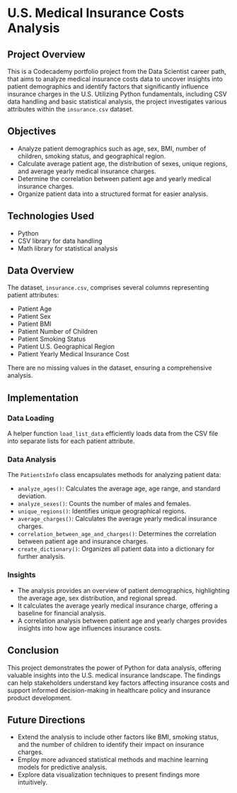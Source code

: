 # U.S. Medical Insurance Costs Analysis

## Project Overview
This is a Codecademy portfolio project from the Data Scientist career path, that aims to analyze medical insurance costs data to uncover insights into patient demographics and identify factors that significantly influence insurance charges in the U.S. Utilizing Python fundamentals, including CSV data handling and basic statistical analysis, the project investigates various attributes within the `insurance.csv` dataset.

## Objectives
- Analyze patient demographics such as age, sex, BMI, number of children, smoking status, and geographical region.
- Calculate average patient age, the distribution of sexes, unique regions, and average yearly medical insurance charges.
- Determine the correlation between patient age and yearly medical insurance charges.
- Organize patient data into a structured format for easier analysis.

## Technologies Used
- Python
- CSV library for data handling
- Math library for statistical analysis

## Data Overview
The dataset, `insurance.csv`, comprises several columns representing patient attributes:
- Patient Age
- Patient Sex
- Patient BMI
- Patient Number of Children
- Patient Smoking Status
- Patient U.S. Geographical Region
- Patient Yearly Medical Insurance Cost

There are no missing values in the dataset, ensuring a comprehensive analysis.

## Implementation
### Data Loading
A helper function `load_list_data` efficiently loads data from the CSV file into separate lists for each patient attribute.

### Data Analysis
The `PatientsInfo` class encapsulates methods for analyzing patient data:
- `analyze_ages()`: Calculates the average age, age range, and standard deviation.
- `analyze_sexes()`: Counts the number of males and females.
- `unique_regions()`: Identifies unique geographical regions.
- `average_charges()`: Calculates the average yearly medical insurance charges.
- `correlation_between_age_and_charges()`: Determines the correlation between patient age and insurance charges.
- `create_dictionary()`: Organizes all patient data into a dictionary for further analysis.

### Insights
- The analysis provides an overview of patient demographics, highlighting the average age, sex distribution, and regional spread.
- It calculates the average yearly medical insurance charge, offering a baseline for financial analysis.
- A correlation analysis between patient age and yearly charges provides insights into how age influences insurance costs.

## Conclusion
This project demonstrates the power of Python for data analysis, offering valuable insights into the U.S. medical insurance landscape. The findings can help stakeholders understand key factors affecting insurance costs and support informed decision-making in healthcare policy and insurance product development.

## Future Directions
- Extend the analysis to include other factors like BMI, smoking status, and the number of children to identify their impact on insurance charges.
- Employ more advanced statistical methods and machine learning models for predictive analysis.
- Explore data visualization techniques to present findings more intuitively.

